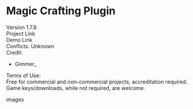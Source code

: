 # Magic Crafting Plugin
Version 1.7.8<br>
Project Link<br>
Demo Link<br>
Conflicts: Unknown<br>
Credit:
<ul>
	<li>Gimmer_</li>
</ul>

Terms of Use:<br>
Free for commercial and non-commercial projects; accreditation required. Game keys/downloads, while not required, are welcome.


images


